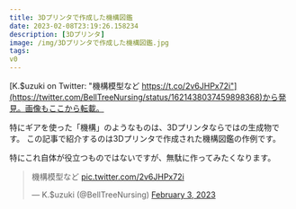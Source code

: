```yaml
---
title: 3Dプリンタで作成した機構図鑑
date: 2023-02-08T23:19:26.158234
description: [3Dプリンタ]
image: /img/3Dプリンタで作成した機構図鑑.jpg
tags:
v0
---
```

[K.$uzuki on Twitter: "機構模型など https://t.co/2v6JHPx72i"](https://twitter.com/BellTreeNursing/status/1621438037459898368)から発見。画像もここから転載。

特にギアを使った「機構」のようなものは、3Dプリンタならではの生成物です。
この記事で紹介するのは3Dプリンタで作成された機構図鑑の作例です。

特にこれ自体が役立つものではないですが、無駄に作ってみたくなります。

<blockquote class="twitter-tweet"><p lang="ja" dir="ltr">機構模型など <a href="https://t.co/2v6JHPx72i">pic.twitter.com/2v6JHPx72i</a></p>&mdash; K.$uzuki (@BellTreeNursing) <a href="https://twitter.com/BellTreeNursing/status/1621438037459898368?ref_src=twsrc%5Etfw">February 3, 2023</a></blockquote>
<script async src="https://platform.twitter.com/widgets.js" charset="utf-8"></script>



